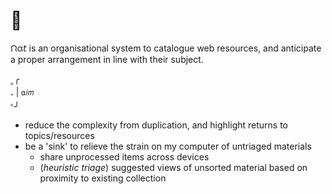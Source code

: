 # :ant:

ᙁα𝘵 is an organisational system to catalogue web resources, and anticipate a proper arrangement in line with their subject.

<sub>｡</sub>╭    
__.__ | `⍺𝑖𝑚`  
<sup>｡</sup>╯  

- reduce the complexity from duplication, and highlight returns to topics/resources
- be a 'sink' to relieve the strain on my computer of untriaged materials
  - share unprocessed items across devices
  - (_heuristic triage_) suggested views of unsorted material based on proximity to existing collection

